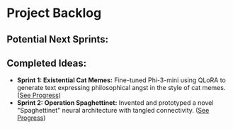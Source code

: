 # Project Backlog

## Potential Next Sprints:

## Completed Ideas:

- **Sprint 1: Existential Cat Memes:** Fine-tuned Phi-3-mini using QLoRA to generate text expressing philosophical angst in the style of cat memes. ([See Progress](progress.md#sprint-1-the-paws-of-dread-completed))
- **Sprint 2: Operation Spaghettinet:** Invented and prototyped a novel "Spaghettinet" neural architecture with tangled connectivity. ([See Progress](progress.md#sprint-2-operation-spaghettinet-completed))

